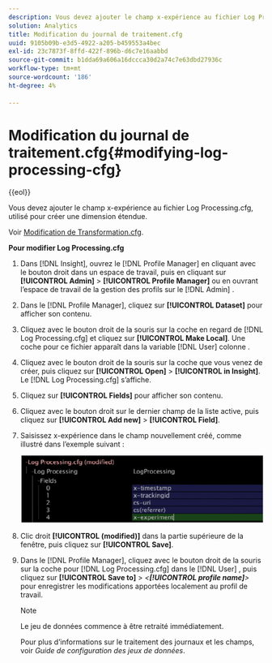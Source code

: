 ```yaml
---
description: Vous devez ajouter le champ x-expérience au fichier Log Processing.cfg, utilisé pour créer une dimension étendue.
solution: Analytics
title: Modification du journal de traitement.cfg
uuid: 9105b09b-e3d5-4922-a205-b459553a4bec
exl-id: 23c7873f-8ffd-422f-896b-d6c7e16aabbd
source-git-commit: b1dda69a606a16dccca30d2a74c7e63dbd27936c
workflow-type: tm+mt
source-wordcount: '186'
ht-degree: 4%

---
```


# Modification du journal de traitement.cfg{#modifying-log-processing-cfg}

{{eol}}

Vous devez ajouter le champ x-expérience au fichier Log Processing.cfg, utilisé pour créer une dimension étendue.

Voir [Modification de Transformation.cfg](../../../home/c-undst-ctrld-exp/c-vw-rslts/t-mod-trfmtn.md#task-d61b02853a82492c9a76e3c5fe8a3fb6).

**Pour modifier Log Processing.cfg**

1. Dans [!DNL Insight], ouvrez le [!DNL Profile Manager] en cliquant avec le bouton droit dans un espace de travail, puis en cliquant sur **[!UICONTROL Admin]** > **[!UICONTROL Profile Manager]** ou en ouvrant l’espace de travail de la gestion des profils sur le [!DNL Admin] .
1. Dans le [!DNL Profile Manager], cliquez sur **[!UICONTROL Dataset]** pour afficher son contenu.
1. Cliquez avec le bouton droit de la souris sur la coche en regard de [!DNL Log Processing.cfg] et cliquez sur **[!UICONTROL Make Local]**. Une coche pour ce fichier apparaît dans la variable [!DNL User] colonne .
1. Cliquez avec le bouton droit de la souris sur la coche que vous venez de créer, puis cliquez sur **[!UICONTROL Open]** > **[!UICONTROL in Insight]**. Le [!DNL Log Processing.cfg] s’affiche.
1. Cliquez sur **[!UICONTROL Fields]** pour afficher son contenu.
1. Cliquez avec le bouton droit sur le dernier champ de la liste active, puis cliquez sur **[!UICONTROL Add new]** > **[!UICONTROL Field]**.
1. Saisissez x-expérience dans le champ nouvellement créé, comme illustré dans l’exemple suivant :

   ![Infos sur l’étape](assets/logprocessing.png)

1. Clic droit **[!UICONTROL (modified)]** dans la partie supérieure de la fenêtre, puis cliquez sur **[!UICONTROL Save]**.
1. Dans le [!DNL Profile Manager], cliquez avec le bouton droit de la souris sur la coche pour [!DNL Log Processing.cfg] dans le [!DNL User] , puis cliquez sur **[!UICONTROL Save to]** > *&lt;**[!UICONTROL profile name]**>* pour enregistrer les modifications apportées localement au profil de travail.

   >[!NOTE]
   >
   >Le jeu de données commence à être retraité immédiatement.

   Pour plus d’informations sur le traitement des journaux et les champs, voir *Guide de configuration des jeux de données*.
